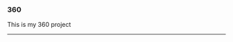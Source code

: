 ### 360

This is my 360 project

<script src="//360.vizor.io/scripts/embed.js" data-vizorurl="https://360.vizor.io/embed/v/1gnv3" ></script>

***

